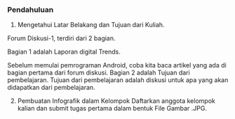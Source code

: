 ### Pendahuluan

1. Mengetahui Latar Belakang dan Tujuan dari Kuliah.

Forum Diskusi-1, terdiri dari 2 bagian.

Bagian 1 adalah Laporan digital Trends. 

Sebelum memulai pemrograman Android, coba kita baca artikel yang ada di bagian pertama dari forum diskusi.
Bagian 2 adalah Tujuan dari pembelajaran. 
Tujuan dari pembelajaran adalah diskusi untuk apa yang akan didapatkan dari pembelajaran. 



2. Pembuatan Infografik dalam Kelompok 
Daftarkan anggota kelompok kalian dan submit tugas pertama dalam bentuk File Gambar .JPG.

